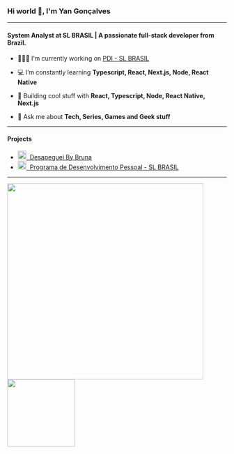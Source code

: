 ### Hi world 👋, I'm Yan Gonçalves

<hr/>

#### System Analyst at SL BRASIL | A passionate full-stack developer from Brazil.

- 👨🏻‍💻 I’m currently working on [PDI - SL BRASIL](https://github.com/fgyan94/pdi-client)

- 💻 I’m constantly learning **Typescript, React, Next.js, Node, React Native**

- 💜 Building cool stuff with **React, Typescript, Node, React Native, Next.js**

- 💬 Ask me about **Tech, Series, Games and Geek stuff**
<hr/>

#### Projects

<ul>
  <li>
  <a href="https://github.com/fgyan94/desapeguei-fila-client" target="_blank">
    <img src="https://s3-sa-east-1.amazonaws.com/bossabox-uploads/61d37f3cd7621f000e6b1aea/81541570-a8ae-11ec-ab9a-a5e3297b44e8" width=20 /> &nbsp;Desapeguei By  Bruna</a>
  </li>
  <li>
    <a href="https://github.com/fgyan94/pdi-client" target="_blank"><img src="https://raw.githubusercontent.com/fgyan94/pdi-client/e9c26aa86443fb942fbfc521ce248a7fad20a053/public/img/logo.svg" width=20> &nbsp;Programa de Desenvolvimento Pessoal - SL BRASIL</img></a>
  </li>
</ul>
<hr/>

<a href="https://github.com/fgyan94/github-readme-stats">
  <img width=450 src="https://github-readme-stats.vercel.app/api?username=fgyan94&show_icons=true&theme=omni&title_color=fe428e&bg_color=141321&hide=contribs" />
  <img height=155 src="https://github-readme-stats.vercel.app/api/top-langs/?username=fgyan94&theme=omni&title_color=fe428e&bg_color=141321&hide=Shell&langs_count=4&layout=compact&card_width=280" />
</a>
